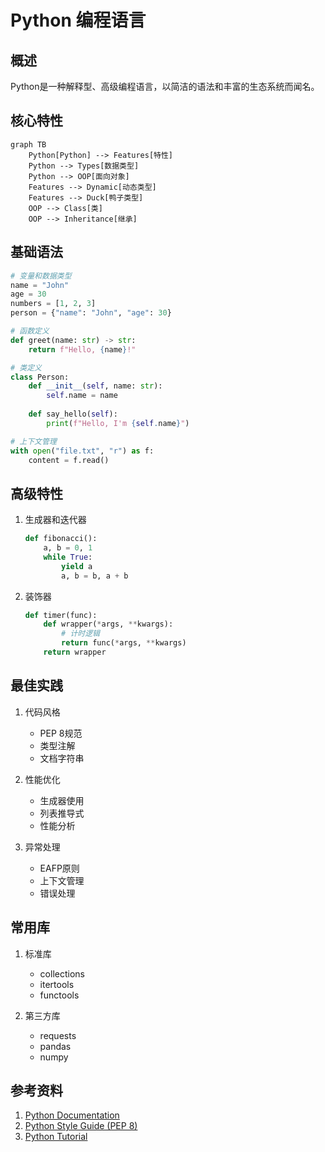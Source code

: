 # Python 编程语言

## 概述
Python是一种解释型、高级编程语言，以简洁的语法和丰富的生态系统而闻名。

## 核心特性
```mermaid
graph TB
    Python[Python] --> Features[特性]
    Python --> Types[数据类型]
    Python --> OOP[面向对象]
    Features --> Dynamic[动态类型]
    Features --> Duck[鸭子类型]
    OOP --> Class[类]
    OOP --> Inheritance[继承]
```

## 基础语法
```python
# 变量和数据类型
name = "John"
age = 30
numbers = [1, 2, 3]
person = {"name": "John", "age": 30}

# 函数定义
def greet(name: str) -> str:
    return f"Hello, {name}!"

# 类定义
class Person:
    def __init__(self, name: str):
        self.name = name
    
    def say_hello(self):
        print(f"Hello, I'm {self.name}")

# 上下文管理
with open("file.txt", "r") as f:
    content = f.read()
```

## 高级特性
1. 生成器和迭代器
   ```python
   def fibonacci():
       a, b = 0, 1
       while True:
           yield a
           a, b = b, a + b
   ```

2. 装饰器
   ```python
   def timer(func):
       def wrapper(*args, **kwargs):
           # 计时逻辑
           return func(*args, **kwargs)
       return wrapper
   ```

## 最佳实践
1. 代码风格
   - PEP 8规范
   - 类型注解
   - 文档字符串

2. 性能优化
   - 生成器使用
   - 列表推导式
   - 性能分析

3. 异常处理
   - EAFP原则
   - 上下文管理
   - 错误处理

## 常用库
1. 标准库
   - collections
   - itertools
   - functools

2. 第三方库
   - requests
   - pandas
   - numpy

## 参考资料
1. [Python Documentation](https://docs.python.org/)
2. [Python Style Guide (PEP 8)](https://www.python.org/dev/peps/pep-0008/)
3. [Python Tutorial](https://docs.python.org/3/tutorial/)
